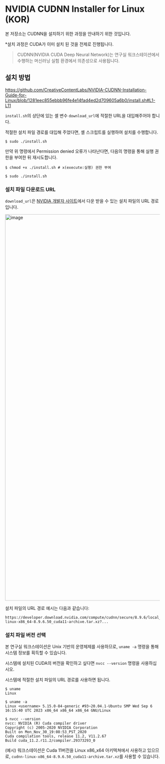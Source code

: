 # NVIDIA CUDNN Installer for Linux (KOR)

본 저장소는 CUDNN을 설치하기 위한 과정을 안내하기 위한 것입니다.

*설치 과정은 CUDA가 이미 설치 된 것을 전제로 진행됩니다.

> CUDNN(NVIDIA CUDA Deep Neural Network)는 연구실 워크스테이션에서 수행하는 머신러닝 실험 환경에서 의존성으로 사용됩니다.


## 설치 방법

https://github.com/CreativeContentLabs/NVIDIA-CUDNN-Installation-Guide-for-Linux/blob/1281eec855ebbb96fe4e14fad4ed2d709605a6b0/install.sh#L1-L11

`install.sh`의 상단에 있는 셸 변수 `download_url`에 적절한 URL을 대입해주어야 합니다.

적절한 설치 파일 경로를 대입해 주었다면, 셸 스크립트를 실행하여 설치를 수행합니다.

```shell
$ sudo ./install.sh
```

만약 위 명령에서 Permission denied 오류가 나타난다면, 다음의 명령을 통해 실행 권한을 부여한 뒤 재시도합니다.
```shell
$ chmod +x ./install.sh # x(execute:실행) 권한 부여

$ sudo ./install.sh
```

### 설치 파일 다운로드 URL

`download_url`은 [NVIDIA 개발자 사이트](https://developer.nvidia.com/rdp/cudnn-download)에서 다운 받을 수 있는 설치 파일의 URL 경로입니다.

<img width="1259" alt="image" src="https://github.com/CreativeContentLabs/NVIDIA-CUDNN-Installer-for-Linux/assets/19310326/193f6dc2-4d94-4f73-9318-c5ac9a433db5">

설치 파일의 URL 경로 예시는 다음과 같습니다:

```
https://developer.download.nvidia.com/compute/cudnn/secure/8.9.6/local_installers/11.x/cudnn-linux-x86_64-8.9.6.50_cuda11-archive.tar.xz?...
```


### 설치 파일 버전 선택

본 연구실 워크스테이션은 Unix 기반의 운영체제를 사용하므로, `uname -a` 명령을 통해 시스템 정보를 획득할 수 있습니다.

시스템에 설치된 CUDA의 버전을 확인하고 싶다면 `nvcc --version` 명령을 사용하십시오.

시스템에 적절한 설치 파일의 URL 경로를 사용하면 됩니다.

```shell
$ uname
Linux

$ uname -a
Linux <username> 5.15.0-84-generic #93~20.04.1-Ubuntu SMP Wed Sep 6 16:15:40 UTC 2023 x86_64 x86_64 x86_64 GNU/Linux

$ nvcc --version
nvcc: NVIDIA (R) Cuda compiler driver
Copyright (c) 2005-2020 NVIDIA Corporation
Built on Mon_Nov_30_19:08:53_PST_2020
Cuda compilation tools, release 11.2, V11.2.67
Build cuda_11.2.r11.2/compiler.29373293_0
```

(예시) 워크스테이션은 Cuda 11버전을 Linux x86_x64 아키텍쳐에서 사용하고 있으므로, `cudnn-linux-x86_64-8.9.6.50_cuda11-archive.tar.xz`를 사용할 수 있습니다.

